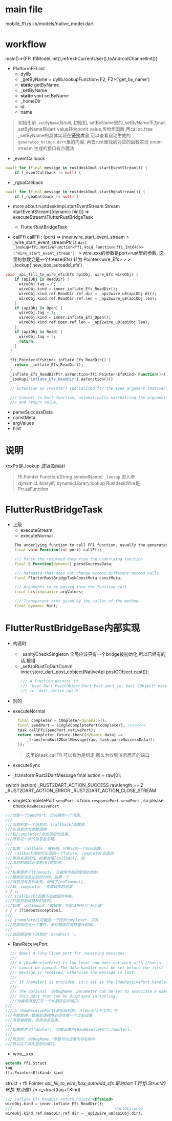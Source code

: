 # main file
mobile_ffi.rs lib/models/native_model.dart
# workflow
main()=>{FFI.ffiModel.init(),refreshCurrentUser(),toAndroidChannelInit()}
* PlatformFFI.init
  * dylib
  * _getByName = dylib.lookupFunction<F2, F2>('get_by_name')
  * **static** getByName
  * _setByName
  * **static** void  setByName
  * _homeDir
  * id
  * name
> 初始化前`_setByName`为null, 初始扣, setByName里的_setByName不为null
> setByName将dart_value转为ponit_value,传给ffi函数,再calloc.free
> _setByName的具体实现在**链接库**里,可以查看自动生成的`generated_bridge.dart`里的内容,
> 再去rust里找到对应的函数实现
> enum stream 生成的接口有点魔法
* _eventCallback
```dart
await for (final message in rustdeskImpl.startEventStream()) {
    if (_eventCallback != null) {
```
* _rgbaCallback
```dart
await for (final message in rustdeskImpl.startRgbaStream()) {
    if (_rgbaCallback != null) {
```
* more about rustdeskImpl.startEventStream
Stream<String> startEventStream({dynamic hint}) =>
      executeStream(FlutterRustBridgeTask
    * FlutterRustBridgeTask

* callFfi
      callFfi : (port) => inner.wire_start_event_stream
      > _wire_start_event_streamPtr is 
        ```dart
        _lookup<ffi.NativeFunction<ffi.Void Function(ffi.Int64)>>('wire_start_event_stream')
        ```
        > wire_xxx的参数是port+rust里的参数, 这里的参数会是一个freeze(Efs) 转为 Pointer<wire_Efs>
        > > _lookup('new_box_autoadd_efs')
```dart
void _api_fill_to_wire_efs(Efs apiObj, wire_Efs wireObj) {
    if (apiObj is ReadDir) {
      wireObj.tag = 0;
      wireObj.kind = inner.inflate_Efs_ReadDir();
      wireObj.kind.ref.ReadDir.ref.dir = _api2wire_u8(apiObj.dir);
      wireObj.kind.ref.ReadDir.ref.len = _api2wire_u8(apiObj.len);
    }
    if (apiObj is Open) {
      wireObj.tag = 1;
      wireObj.kind = inner.inflate_Efs_Open();
      wireObj.kind.ref.Open.ref.len = _api2wire_u8(apiObj.len);
    }
    if (apiObj is Read) {
      wireObj.tag = 2;
      return;
    }
  }

  ffi.Pointer<EfsKind> inflate_Efs_ReadDir() {
    return _inflate_Efs_ReadDir();
  }
  _inflate_Efs_ReadDirPtr.asFunction<ffi.Pointer<EfsKind> Function()>()
  _lookup('inflate_Efs_ReadDir').asFunction()()

  // Extension on [Pointer] specialized for the type argument [NativeFunction].

  /// Convert to Dart function, automatically marshalling the arguments
  /// and return value.
```
* parseSuccessData
* constMeta
* argValues 
* hint
# 说明
xxxPtr是_lookup  ,即`返回的指针`
> ffi.Pointer<T> Function<T extends ffi.NativeType>(String symbolName) `_lookup`
> 即入参 dynamicLibrary的 dynamicLibrary.lookup
RustdeskWire是Ptr.asFunction

# FlutterRustBridgeTask
* 上级
    + executeStream
    + executeNormal
```dart
    The underlying function to call FFI function, usually the generated wire function
    final void Function(int port) callFfi;

    /// Parse the returned data from the underlying function
    final S Function(dynamic) parseSuccessData;

    /// Metadata that does not change across different method calls.
    final FlutterRustBridgeTaskConstMeta constMeta;

    /// Arguments to be passed into the function call.
    final List<dynamic> argValues;

    /// Transparent hint given by the caller of the method
    final dynamic hint;
```
# FlutterRustBridgeBase内部实现
* 构造时
  + _sanityCheckSingleton
    全局应该只有一个bridge被初始化,所以已经有的话,报错
  + _setUpRustToDartComm
    inner.store_dart_post_cobject(NativeApi.postCObject.cast());
    ```dart
    /// A function pointer to
    /// `bool Dart_PostCObject(Dart_Port port_id, Dart_CObject* message)`
    /// in `dart_native_api.h`.
    ```
* 别的
* executeNormal
  ```dart
    final completer = COmpleter<dynamic>();
    final sendPort = singleCompletePort(completer); //<<<<<<
    task.callFfi(sendPort.nativePort);
    return completer.future.then((dynamic data) =>
        _transformRust2DartMessage(raw, task.parseSuccessData));
    });

  ```
  > 这里的task.callFfi 可以看为是绑定 那么为收到消息而开的端口
* executeSync

* _transformRust2DartMessage
final action = raw[0];

switch (action)
  _RUST2DART_ACTION_SUCCESS  raw.length == 2  
  _RUST2DART_ACTION_ERROR
  _RUST2DART_ACTION_CLOSE_STREAM

* singleCompletePort
`sendPort` is from `responsePort.sendPort` , so please check `RawReceivePort`
```dart
///创建一个SendPort，它只接收一个消息。
///
///当收到第一个消息时，[callback]函数是
///以消息作为参数调用
///和[completer]完成调用的结果。
///所有进一步的消息被忽略。
///
///如果' callback '被省略，它默认为一个标识函数。
/// callback调用可以返回一个future, completer会返回
///等待未来完成。如果省略[callback]，则
///消息的端口必须是[R]的实例。
///
///如果提供了[timeout]，它被用作如何使用的限制
///接收到消息之前的时间。如果一个
///消息没有及时收到，调用了[onTimeout]，
///和' completer '完成调用的结果
/ / /。
/// [callback]函数不会被超时中断，
///只要初始消息及时收到。
///如果' onTimeout '被省略，它默认用补全'补全器'
/ / / [TimeoutException]。
///
/// [completer]可能是一个同步completer。只有
///完成响应另一个事件，无论是端口消息或计时器。
///
///返回期望单个消息的' SendPort '。
```

* RawReceivePort
```dart
  /// Opens a long-lived port for receiving messages.
  ///
  /// A [RawReceivePort] is low level and does not work with [Zone]s. It
  /// cannot be paused. The data-handler must be set before the first
  /// message is received, otherwise the message is lost.
  ///
  /// If [handler] is provided, it's set as the [RawReceivePort.handler].
  ///
  /// The optional `debugName` parameter can be set to associate a name with
  /// this port that can be displayed in tooling.
  ///为接收消息打开一个长期存在的端口。
///
/// A [RawReceivePort]是低级别的，与[Zone]s不工作。它
///不能暂停。数据处理程序必须在第一个之前设置
///消息被接收，否则消息丢失。
///
///如果提供了[handler]，它被设置为[RawReceivePort.handler]。
///
///可选的' debugName '参数可以设置为将名称与
///可以在工具中显示的端口。
```

* wire__xxx
```dart
extends ffi.Struct
tag
ffi.Pointer<EfsKind> kind
```
struct + ffi.Pointer<T>
_api_fill_to_wire_box_autoadd_efs 是对dart T到 ffi.Struct的转换
有点像T to c_struct_(tag+TKind)
```dart
/// inflate_Efs_ReadDir return Pointer<EfsKind>
wireObj.kind = inner.inflate_Efs_ReadDir();
///                                             dartObj.prop
wireObj.kind.ref.ReadDir.ref.dir = _api2wire_u8(apiObj.dir);
```